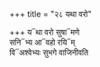 +++
title = "२८ यथा वरो"

+++
य᳓था वरो सुषा᳓मणे  
सनि᳓भ्य आ᳓वहो रयि᳓म्  
वि᳓अश्वेभ्यः सुभगे वाजिनीवति